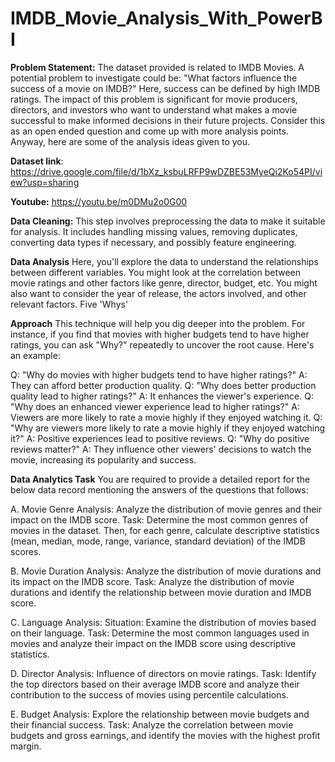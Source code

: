 # IMDB_Movie_Analysis_With_PowerBI

**Problem Statement:**
The dataset provided is related to IMDB Movies. A potential problem to investigate could be: "What factors influence the success of a movie on IMDB?" Here, success can be defined by high IMDB ratings. The impact of this problem is significant for movie producers, directors, and investors who want to understand what makes a movie successful to make informed decisions in their future projects. Consider this as an open ended question and come up with more analysis points. Anyway, here are some of the analysis ideas given to you. 

**Dataset link**: https://drive.google.com/file/d/1bXz_ksbuLRFP9wDZBE53MyeQi2Ko54PI/view?usp=sharing

**Youtube:** https://youtu.be/m0DMu2o0G00

**Data Cleaning:**
This step involves preprocessing the data to make it suitable for analysis. It includes handling missing values, removing duplicates, converting data types if necessary, and possibly feature engineering.

**Data Analysis**
Here, you'll explore the data to understand the relationships between different variables. You might look at the correlation between movie ratings and other factors like genre, director, budget, etc. You might also want to consider the year of release, the actors involved, and other relevant factors.
Five 'Whys' 

**Approach**
This technique will help you dig deeper into the problem. For instance, if you find that movies with higher budgets tend to have higher ratings, you can ask "Why?" repeatedly to uncover the root cause. Here's an example:

Q: "Why do movies with higher budgets tend to have higher ratings?"
A: They can afford better production quality.
Q: "Why does better production quality lead to higher ratings?"
A: It enhances the viewer's experience.
Q: "Why does an enhanced viewer experience lead to higher ratings?"
A: Viewers are more likely to rate a movie highly if they enjoyed watching it.
Q: "Why are viewers more likely to rate a movie highly if they enjoyed watching it?"
A: Positive experiences lead to positive reviews.
Q: "Why do positive reviews matter?"
A: They influence other viewers' decisions to watch the movie, increasing its popularity and success.


**Data Analytics Task**
You are required to provide a detailed report for the below data record mentioning the answers of the questions that follows:

A. Movie Genre Analysis: Analyze the distribution of movie genres and their impact on the IMDB score.
Task: Determine the most common genres of movies in the dataset. Then, for each genre, calculate descriptive statistics (mean, median, mode, range, variance, standard deviation) of the IMDB scores.

B. Movie Duration Analysis: Analyze the distribution of movie durations and its impact on the IMDB score.
Task: Analyze the distribution of movie durations and identify the relationship between movie duration and IMDB score.

C. Language Analysis: Situation: Examine the distribution of movies based on their language.
Task: Determine the most common languages used in movies and analyze their impact on the IMDB score using descriptive statistics.

D. Director Analysis: Influence of directors on movie ratings.
Task: Identify the top directors based on their average IMDB score and analyze their contribution to the success of movies using percentile calculations.

E. Budget Analysis: Explore the relationship between movie budgets and their financial success.
Task: Analyze the correlation between movie budgets and gross earnings, and identify the movies with the highest profit margin.

